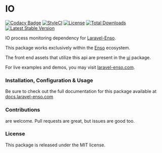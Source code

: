 # IO

[![Codacy Badge](https://app.codacy.com/project/badge/Grade/3dd9d03964e34b06bfbd8c11a41ec082)](https://www.codacy.com/gh/laravel-enso/io?utm_source=github.com&amp;utm_medium=referral&amp;utm_content=laravel-enso/io&amp;utm_campaign=Badge_Grade)
[![StyleCI](https://github.styleci.io/repos/168923570/shield?branch=master)](https://github.styleci.io/repos/168923570)
[![License](https://poser.pugx.org/laravel-enso/io/license)](https://packagist.org/packages/laravel-enso/io)
[![Total Downloads](https://poser.pugx.org/laravel-enso/io/downloads)](https://packagist.org/packages/laravel-enso/io)
[![Latest Stable Version](https://poser.pugx.org/laravel-enso/io/version)](https://packagist.org/packages/laravel-enso/io)

IO process monitoring dependency for [Laravel-Enso](https://laravel-enso.com).

This package works exclusively within the [Enso](https://github.com/laravel-enso/Enso) ecosystem.

The front end assets that utilize this api are present in the [ui](https://github.com/enso-ui/ui) package.

For live examples and demos, you may visit [laravel-enso.com](https://www.laravel-enso.com).

### Installation, Configuration & Usage

Be sure to check out the full documentation for this package available at [docs.laravel-enso.com](https://docs.laravel-enso.com/backend/io.html)

### Contributions

are welcome. Pull requests are great, but issues are good too.

### License

This package is released under the MIT license.
